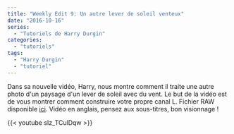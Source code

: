 ```yaml
---
title: "Weekly Edit 9: Un autre lever de soleil venteux"
date: "2016-10-16"
series:
  - "Tutoriels de Harry Durgin"
categories: 
  - "tutoriels"
tags: 
  - "Harry Durgin"
  - "tutoriel"
---
```


Dans sa nouvelle vidéo, Harry, nous montre comment il traite une autre photo d'un paysage d'un lever de soleil avec du vent. Le but de la vidéo est de vous montrer comment construire votre propre canal L. Fichier RAW disponible [ici](https://drive.google.com/open?id=0B7mIPRZEcQpAZ29wWDRmd0xvaEE). Vidéo en anglais, pensez aux sous-titres, bon visionnage !

{{< youtube sIz_TCulDqw >}}
